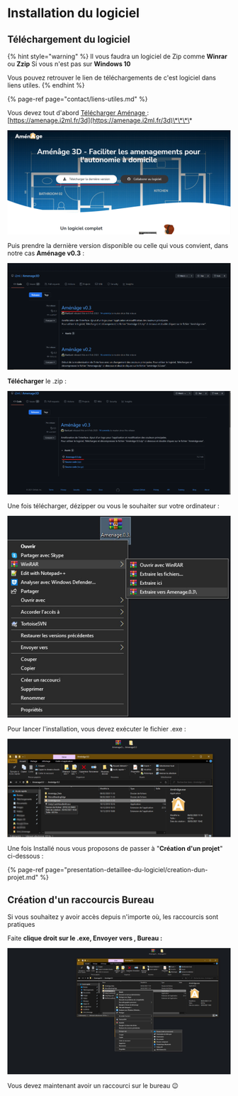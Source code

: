 # Installation du logiciel

## Téléchargement du logiciel 

{% hint style="warning" %}
Il vous faudra un logiciel de Zip comme **Winrar** ou **Zzip** Si vous n'est pas sur **Windows 10**

Vous pouvez retrouver le lien de téléchargements de c'est logiciel dans liens utiles. 
{% endhint %}

{% page-ref page="contact/liens-utiles.md" %}

Vous devez tout d'abord [Télécharger ](https://amenage.i2ml.fr/3d)[Aménage ](https://amenage.i2ml.fr/3d): [https://amenage.i2ml.fr/3d](https://amenage.i2ml.fr/3d)\*\*\*\*

![](.gitbook/assets/amenagesiteinternet.png)

Puis prendre la dernière version disponible ou celle qui vous convient, dans notre cas **Aménage v0.3** :

![](.gitbook/assets/instalationclasicgithub.png)

**Télécharger** le .zip :

![](.gitbook/assets/instalationexe.png)

Une fois télécharger, dézipper ou vous le souhaiter sur votre ordinateur : 

![](.gitbook/assets/dezip.jpg)

Pour lancer l'installation, vous devez exécuter le fichier .exe :

![](.gitbook/assets/exe.jpg)

Une fois Installé nous vous proposons de passer à "**Création d'un projet**" ci-dessous :

{% page-ref page="presentation-detaillee-du-logiciel/creation-dun-projet.md" %}

## Création d'un raccourcis Bureau 

Si vous souhaitez  y avoir accès depuis n'importe où, les raccourcis sont pratiques 

Faite **clique droit sur le .exe, Envoyer vers , Bureau :**

![](.gitbook/assets/racourcibureau.jpg)

Vous devez maintenant avoir un raccourci sur le bureau 😉 

